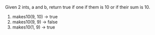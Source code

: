 Given 2 ints, a and b, return true if one if them is 10 or if their sum is 10.

1.	makes10(9, 10) → true
1.	makes10(9, 9) → false
1.	makes10(1, 9) → true
